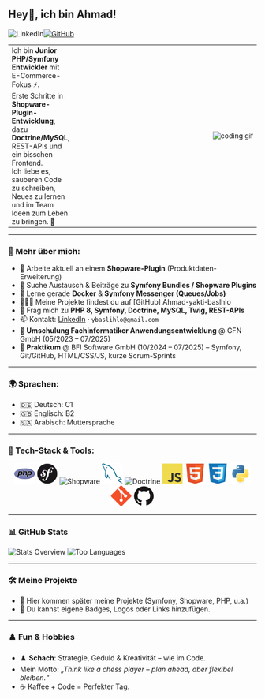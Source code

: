 ## Hey👋, ich bin Ahmad!
<a href='https://www.linkedin.com/in/DEIN-LINK/'><img align='left' alt="LinkedIn" src="https://cdn.simpleicons.org/linkedin/0A66C2" height="18"/></a>
<a href='https://github.com/Ahmad-Yakti-Baslhlo/'><img alt="GitHub" src="https://cdn.simpleicons.org/github/181717" height="18"/></a>
<br/>

<table>
  <tr>
    <td>
      Ich bin <strong>Junior PHP/Symfony Entwickler</strong> mit E-Commerce-Fokus ⚡.<br/>
      Erste Schritte in <strong>Shopware-Plugin-Entwicklung</strong>, dazu <strong>Doctrine/MySQL</strong>, REST-APIs und ein bisschen Frontend.<br/>
      Ich liebe es, sauberen Code zu schreiben, Neues zu lernen und im Team Ideen zum Leben zu bringen. 🚀
    </td>
    <td align="right" width="380">
      <img src="https://media.giphy.com/media/qgQUggAC3Pfv687qPC/giphy.gif" width="360" alt="coding gif"/>
    </td>
  </tr>
</table>

---

### 🧐 Mehr über mich:
- 🔭 Arbeite aktuell an einem **Shopware-Plugin** (Produktdaten-Erweiterung)  
- 🤝 Suche Austausch & Beiträge zu **Symfony Bundles / Shopware Plugins**  
- 🌱 Lerne gerade **Docker** & **Symfony Messenger (Queues/Jobs)**  
- 👨🏻‍💻 Meine Projekte findest du auf [GitHub] Ahmad-yakti-baslhlo
- 💬 Frag mich zu **PHP 8, Symfony, Doctrine, MySQL, Twig, REST-APIs**  
- 📫 Kontakt: [LinkedIn](https://www.linkedin.com/in/DEIN-LINK/) · `ybaslihlo@gmail.com`  
- 🧩 **Umschulung Fachinformatiker Anwendungsentwicklung** @ GFN GmbH (05/2023 – 07/2025)  
- 🧪 **Praktikum** @ BFI Software GmbH (10/2024 – 07/2025) – Symfony, Git/GitHub, HTML/CSS/JS, kurze Scrum-Sprints  

---

### 🌍 Sprachen:
- 🇩🇪 Deutsch: C1
- 🇬🇧 Englisch: B2
- 🇸🇦 Arabisch: Muttersprache  
---

### 🔨 Tech-Stack & Tools:
<p align="center">
  <!-- Programmiersprachen -->
  <img alt="PHP" height="42px" src="https://raw.githubusercontent.com/devicons/devicon/master/icons/php/php-original.svg"/>
  <img alt="Symfony" height="42px" src="https://raw.githubusercontent.com/devicons/devicon/master/icons/symfony/symfony-original.svg"/>
  <img alt="Shopware" height="42px" src="https://raw.githubusercontent.com/gilbarbara/logos/main/logos/shopware.svg"/>
  <img alt="MySQL" height="42px" src="https://raw.githubusercontent.com/devicons/devicon/master/icons/mysql/mysql-original.svg"/>
  <img alt="Doctrine" height="42px" src="https://avatars.githubusercontent.com/u/2855570?s=200&v=4"/> <!-- kein offizielles Icon, nur Logo -->
  <img alt="JavaScript" height="42px" src="https://raw.githubusercontent.com/devicons/devicon/master/icons/javascript/javascript-original.svg"/>
  <img alt="HTML5" height="42px" src="https://raw.githubusercontent.com/devicons/devicon/master/icons/html5/html5-original.svg"/>
  <img alt="CSS3" height="42px" src="https://raw.githubusercontent.com/devicons/devicon/master/icons/css3/css3-original.svg"/>
  <img alt="Python" height="42px" src="https://raw.githubusercontent.com/devicons/devicon/master/icons/python/python-original.svg"/>
  <img alt="Git" height="42px" src="https://raw.githubusercontent.com/devicons/devicon/master/icons/git/git-original.svg"/>
  <img alt="GitHub" height="42px" src="https://raw.githubusercontent.com/devicons/devicon/master/icons/github/github-original.svg"/>
</p>

---

### 📊 GitHub Stats
![Stats Overview](https://github-readme-stats.vercel.app/api?username=Ahmad-Yakti-Baslhlo&show_icons=true&theme=tokyonight)
![Top Languages](https://github-readme-stats.vercel.app/api/top-langs/?username=Ahmad-Yakti-Baslhlo&layout=compact&theme=tokyonight)

---

### 🛠️ Meine Projekte
- 🚧 Hier kommen später meine Projekte (Symfony, Shopware, PHP, u.a.)  
- 📌 Du kannst eigene Badges, Logos oder Links hinzufügen.
---

### ♟️ Fun & Hobbies
- ♟️ **Schach**: Strategie, Geduld & Kreativität – wie im Code.  
- Mein Motto: *„Think like a chess player – plan ahead, aber flexibel bleiben.“*
- ☕ Kaffee + Code = Perfekter Tag.  
